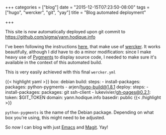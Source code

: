 +++
categories = ["blog"]
date = "2015-12-15T07:23:50-08:00"
tags = ["hugo", "wercker", "git", "yay"]
title = "Blog automated deployment"

+++

This site is now automatically deployed upon git commit to
https://github.com/sigma/yann.hodique.info

I've been following the instructions
[here](https://gohugo.io/tutorials/automated-deployments/), that make use of
[wercker](http://wercker.com). It works beautifully, although I *did* have to
do a minor modification: since I make heavy use of
[Pygments](http://pygments.org/) to display source code, I needed to make sure
it's available in the context of this automated build.

This is very easily achieved with this final `wercker.yml`

{{< highlight yaml >}}
box: debian
build:
  steps:
    - install-packages:
        packages: python-pygments
    - arjen/hugo-build@1.8.1
deploy:
  steps:
    - install-packages:
        packages: git ssh-client
    - lukevivier/gh-pages@0.2.1:
        token: $GIT_TOKEN
        domain: yann.hodique.info
        basedir: public
{{< /highlight >}}

`python-pygments` is the name of the Debian package. Depending on what box
you're using, this might need to be adjusted.

So *now* I can blog with just [Emacs](https://www.gnu.org/software/emacs/) and
[Magit](http://magit.vc/). Yay!
